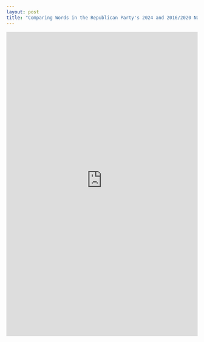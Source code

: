 ```yaml
---
layout: post
title: "Comparing Words in the Republican Party's 2024 and 2016/2020 National Platforms"
---
```



<iframe
  src="https://juliamendelsohn-stre-within-republican-platform-log-odds-comhvt.streamlit.app/?embed=true"
  height="800"
  style="width:100%;border:none;"
></iframe>